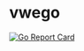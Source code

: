# vwego

[![Go Report Card](https://goreportcard.com/badge/github.com/mlctrez/vwego)](https://goreportcard.com/report/github.com/mlctrez/vwego)

